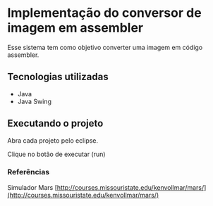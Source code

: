 # Implementação do conversor de imagem em assembler

Esse sistema tem como objetivo converter uma imagem em código assembler.

## Tecnologias utilizadas

- Java
- Java Swing

## Executando o projeto

Abra cada projeto pelo eclipse.

Clique no botão de executar (run)

### Referências

Simulador Mars [http://courses.missouristate.edu/kenvollmar/mars/](http://courses.missouristate.edu/kenvollmar/mars/)
